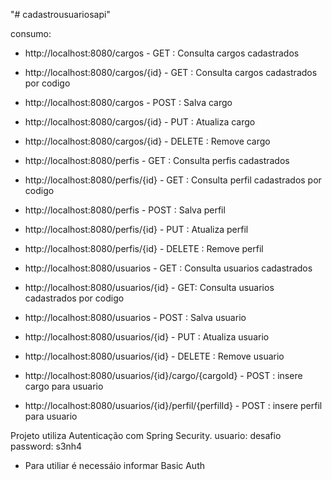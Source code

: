"# cadastrousuariosapi" 

consumo:
- http://localhost:8080/cargos - GET : Consulta cargos cadastrados
- http://localhost:8080/cargos/{id} - GET : Consulta cargos cadastrados por codigo
- http://localhost:8080/cargos - POST : Salva cargo
- http://localhost:8080/cargos/{id} - PUT : Atualiza cargo
- http://localhost:8080/cargos/{id} - DELETE : Remove cargo

- http://localhost:8080/perfis - GET : Consulta perfis cadastrados
- http://localhost:8080/perfis/{id} - GET : Consulta perfil cadastrados por codigo
- http://localhost:8080/perfis - POST : Salva perfil
- http://localhost:8080/perfis/{id} - PUT : Atualiza perfil
- http://localhost:8080/perfis/{id} - DELETE : Remove perfil

- http://localhost:8080/usuarios - GET : Consulta usuarios cadastrados
- http://localhost:8080/usuarios/{id} - GET: Consulta usuarios cadastrados por codigo
- http://localhost:8080/usuarios - POST : Salva usuario
- http://localhost:8080/usuarios/{id} - PUT : Atualiza usuario
- http://localhost:8080/usuarios/{id} - DELETE : Remove usuario
- http://localhost:8080/usuarios/{id}/cargo/{cargoId} - POST : insere cargo para usuario
- http://localhost:8080/usuarios/{id}/perfil/{perfilId} - POST : insere perfil para usuario

Projeto utiliza Autenticação com Spring Security.
usuario: desafio
password: s3nh4

- Para utiliar é necessáio informar Basic Auth


